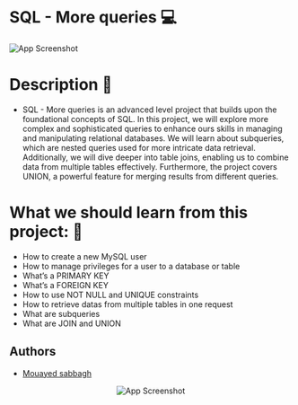 # SQL - More queries 💻

![App Screenshot](https://s3.eu-west-3.amazonaws.com/hbtn.intranet.project.files/holbertonschool-higher-level_programming+/274/66988091.jpg)

# Description 💬
- SQL - More queries is an advanced level project that builds upon the foundational concepts of SQL. In this project, we will explore more complex and sophisticated queries to enhance ours skills in managing and manipulating relational databases. We will learn about subqueries, which are nested queries used for more intricate data retrieval. Additionally, we will dive deeper into table joins, enabling us to combine data from multiple tables effectively. Furthermore, the project covers UNION, a powerful feature for merging results from different queries.
# What we should learn from this project: 📑
- How to create a new MySQL user
- How to manage privileges for a user to a database or table
- What’s a PRIMARY KEY
- What’s a FOREIGN KEY
- How to use NOT NULL and UNIQUE constraints
- How to retrieve datas from multiple tables in one request
- What are subqueries
- What are JOIN and UNION
## Authors

- [Mouayed sabbagh](https://github.com/MOUAYEDSB)

<center>
  <img src="https://s3.eu-west-3.amazonaws.com/hbtn.intranet.project.files/holbertonschool-higher-level_programming+/274/66988091.jpg" alt="App Screenshot">
</center>
